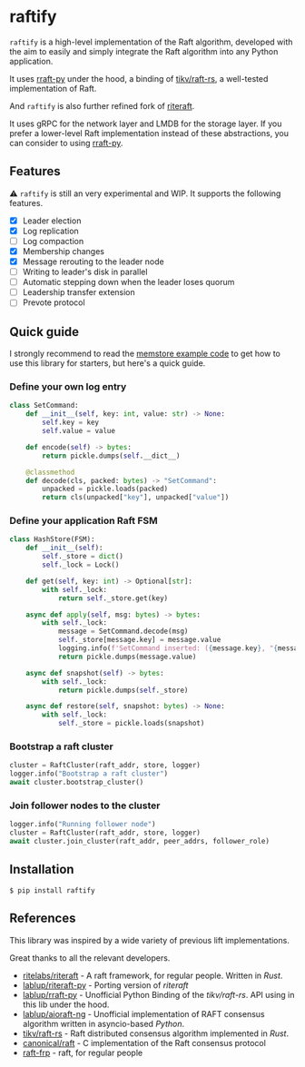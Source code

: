 # raftify

`raftify` is a high-level implementation of the Raft algorithm, developed with the aim to easily and simply integrate the Raft algorithm into any Python application.

It uses [rraft-py](https://github.com/lablup/rraft-py) under the hood, a binding of [tikv/raft-rs](https://github.com/tikv/raft-rs), a well-tested implementation of Raft.

And `raftify` is also further refined fork of [riteraft](https://github.com/ritelabs/riteraft).

It uses gRPC for the network layer and LMDB for the storage layer. If you prefer a lower-level Raft implementation instead of these abstractions, you can consider to using [rraft-py](https://github.com/lablup/rraft-py).

## Features

⚠️ `raftify` is still an very experimental and WIP. It supports the following features.

- [x] Leader election
- [x] Log replication
- [ ] Log compaction
- [x] Membership changes
- [x] Message rerouting to the leader node
- [ ] Writing to leader's disk in parallel
- [ ] Automatic stepping down when the leader loses quorum
- [ ] Leadership transfer extension
- [ ] Prevote protocol

## Quick guide

I strongly recommend to read the [memstore example code]() to get how to use this library for starters, but here's a quick guide.

### Define your own log entry

```py
class SetCommand:
    def __init__(self, key: int, value: str) -> None:
        self.key = key
        self.value = value

    def encode(self) -> bytes:
        return pickle.dumps(self.__dict__)

    @classmethod
    def decode(cls, packed: bytes) -> "SetCommand":
        unpacked = pickle.loads(packed)
        return cls(unpacked["key"], unpacked["value"])
```

### Define your application Raft FSM

```py
class HashStore(FSM):
    def __init__(self):
        self._store = dict()
        self._lock = Lock()

    def get(self, key: int) -> Optional[str]:
        with self._lock:
            return self._store.get(key)

    async def apply(self, msg: bytes) -> bytes:
        with self._lock:
            message = SetCommand.decode(msg)
            self._store[message.key] = message.value
            logging.info(f'SetCommand inserted: ({message.key}, "{message.value}")')
            return pickle.dumps(message.value)

    async def snapshot(self) -> bytes:
        with self._lock:
            return pickle.dumps(self._store)

    async def restore(self, snapshot: bytes) -> None:
        with self._lock:
            self._store = pickle.loads(snapshot)
```

### Bootstrap a raft cluster

```py
cluster = RaftCluster(raft_addr, store, logger)
logger.info("Bootstrap a raft cluster")
await cluster.bootstrap_cluster()
```

### Join follower nodes to the cluster

```py
logger.info("Running follower node")
cluster = RaftCluster(raft_addr, store, logger)
await cluster.join_cluster(raft_addr, peer_addrs, follower_role)
```

## Installation

```
$ pip install raftify
```

## References

This library was inspired by a wide variety of previous lift implementations.

Great thanks to all the relevant developers.

- [ritelabs/riteraft](https://github.com/ritelabs/riteraft) - A raft framework, for regular people. Written in *Rust*.
- [lablup/riteraft-py](https://github.com/ritelabs/riteraft-py) - Porting version of *riteraft*
- [lablup/rraft-py](https://github.com/lablup/rraft-py) - Unofficial Python Binding of the *tikv/raft-rs*. API using in this lib under the hood.
- [lablup/aioraft-ng](https://github.com/lablup/aioraft-ng) - Unofficial implementation of RAFT consensus algorithm written in asyncio-based *Python*.
- [tikv/raft-rs](https://github.com/tikv/raft-rs) - Raft distributed consensus algorithm implemented in *Rust*.
- [canonical/raft](https://github.com/canonical/raft) - C implementation of the Raft consensus protocol
- [raft-frp](https://github.com/MarinPostma/raft-frp) - raft, for regular people
